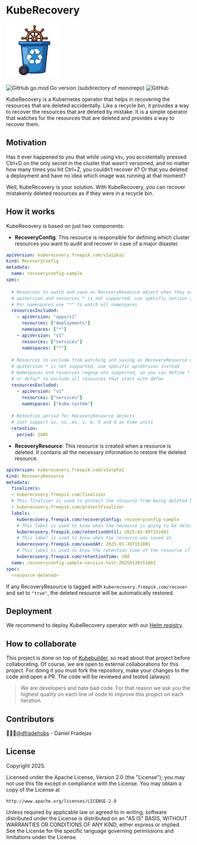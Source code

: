 # KubeRecovery
<img src="https://raw.githubusercontent.com/freepik-company/kuberecovery/master/docs/img/logo.png" alt="KubeRecovery Logo (Main) logo." width="150">

![GitHub go.mod Go version (subdirectory of monorepo)](https://img.shields.io/github/go-mod/go-version/freepik-company/kuberecovery)
![GitHub](https://img.shields.io/github/license/freepik-company/kuberecovery)

KubeRecovery is a Kubernetes operator that helps in recovering the resources that are deleted accidentally.
Like a recycle bin, it provides a way to recover the resources that are deleted by mistake. It is a simple 
operator that watches for the resources that are deleted and provides a way to recover them.

## Motivation

Has it ever happened to you that while using `k9s`, you accidentally pressed Ctrl+D on the only secret in the cluster that
wasn’t versioned, and no matter how many times you hit Ctrl+Z, you couldn’t recover it? Or that you deleted a deployment
and have no idea which image was running at that moment?

Well, KubeRecovery is your solution. With KubeRecovery, you can recover mistakenly deleted resources as if they were in
a recycle bin.

## How it works

KubeRecovery is based on just two components:
* **RecoveryConfig**: This resource is responsible for defining which cluster resources you want to audit and recover 
in case of a major disaster.
```yaml
apiVersion: kuberecovery.freepik.com/v1alpha1
kind: RecoveryConfig
metadata:
  name: recoveryconfig-sample
spec:

  # Resources to watch and save as RecoveryResource object when they are deleted
  # apiVersion and resources * is not supported, use specific version and resource instead
  # For namespaces use "*" to watch all namespaces
  resourcesIncluded:
    - apiVersion: "apps/v1"
      resources: ["deployments"]
      namespaces: ["*"]
    - apiVersion: "v1"
      resources: ["services"]
      namespaces: ["*"]

  # Resources to exclude from watching and saving as RecoveryResource object
  # apiVersion * is not supported, use specific apiVersion instead
  # Namespaces and resources regexp are supported, so you can define * to exclude all resources of a resource or namespace
  # or defau* to exclude all resources that start with defau
  resourcesExcluded:
    - apiVersion: "v1"
      resources: ["services"]
      namespaces: ["kube-system"]

  # Retention period for RecoveryResource objects
  # Just support us, ns, ms, s, m, h and d as time units
  retention:
    period: 240h
```

* **RecoveryResource**: This resource is created when a resource is deleted. It contains all the necessary information 
to restore the deleted resource.
```yaml
apiVersion: kuberecovery.freepik.com/v1alpha1
kind: RecoveryResource
metadata:
  finalizers:
  - kuberecovery.freepik.com/finalizer
  # This finalizer is used to protect the resource from being deleted before the retentionUntil label date.
  - kuberecovery.freepik.com/protectFinalizer
  labels:
    kuberecovery.freepik.com/recoveryConfig: recoveryconfig-sample
    # This label is used to know when the resource is going to be deleted.
    kuberecovery.freepik.com/retentionUntil: 2025-02-09T151001
    # This label is used to know when the resource was saved at.
    kuberecovery.freepik.com/savedAt: 2025-01-30T151001
    # This label is used to know the retention time of the resource if you don't want to calculate it by yourself.
    kuberecovery.freepik.com/retentionTime: 10d
  name: recoveryconfig-sample-service-test-20250130151001
spec:
  <resource-deleted>
```
If any RecoveryResource is tagged with `kuberecovery.freepik.com/recover` and set to `"true"`, the deleted resource will 
be automatically restored.

## Deployment
We recommend to deploy KubeRecovery operator with our [Helm registry](https://freepik-company.github.io/kuberecovery/).

## How to collaborate

This project is done on top of [Kubebuilder](https://github.com/kubernetes-sigs/kubebuilder), so read about that project
before collaborating. Of course, we are open to external collaborations for this project. For doing it you must fork the
repository, make your changes to the code and open a PR. The code will be reviewed and tested (always)

> We are developers and hate bad code. For that reason we ask you the highest quality on each line of code to improve
> this project on each iteration.

## Contributors
🧑🏽‍🦱[@dfradehubs](https://github.com/dfradehubs) - Daniel Fradejas

## License

Copyright 2025.

Licensed under the Apache License, Version 2.0 (the "License");
you may not use this file except in compliance with the License.
You may obtain a copy of the License at

    http://www.apache.org/licenses/LICENSE-2.0

Unless required by applicable law or agreed to in writing, software
distributed under the License is distributed on an "AS IS" BASIS,
WITHOUT WARRANTIES OR CONDITIONS OF ANY KIND, either express or implied.
See the License for the specific language governing permissions and
limitations under the License.


